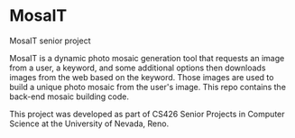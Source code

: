 # MosaIT
MosaIT senior project

MosaIT is a dynamic photo mosaic generation tool that requests an image from a user, a keyword, and some additional options
then downloads images from the web based on the keyword. Those images are used to build a unique photo mosaic from the user's
image. This repo contains the back-end mosaic building code.

This project was developed as part of CS426 Senior Projects in Computer Science at the University of Nevada, Reno.
